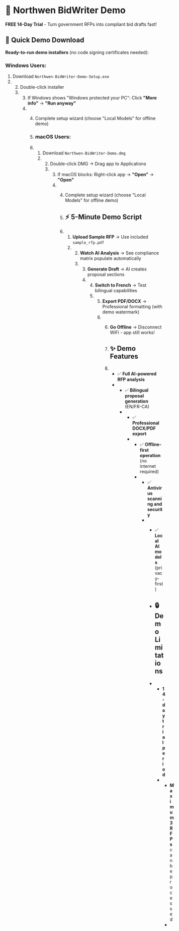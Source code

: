 # 🎯 Northwen BidWriter Demo

**FREE 14-Day Trial** - Turn government RFPs into compliant bid drafts fast!

## 🚀 Quick Demo Download

**Ready-to-run demo installers** (no code signing certificates needed):

### Windows Users:
1. Download `Northwen-BidWriter-Demo-Setup.exe`
2. 2. Double-click installer
   3. 3. If Windows shows "Windows protected your PC": Click **"More info"** → **"Run anyway"**
      4. 4. Complete setup wizard (choose "Local Models" for offline demo)
        
         5. ### macOS Users:
         6. 1. Download `Northwen-BidWriter-Demo.dmg`
            2. 2. Double-click DMG → Drag app to Applications
               3. 3. If macOS blocks: Right-click app → **"Open"** → **"Open"**
                  4. 4. Complete setup wizard (choose "Local Models" for offline demo)
                    
                     5. ## ⚡ 5-Minute Demo Script
                    
                     6. 1. **Upload Sample RFP** → Use included `sample_rfp.pdf`
                        2. 2. **Watch AI Analysis** → See compliance matrix populate automatically
                           3. 3. **Generate Draft** → AI creates proposal sections
                              4. 4. **Switch to French** → Test bilingual capabilities
                                 5. 5. **Export PDF/DOCX** → Professional formatting (with demo watermark)
                                    6. 6. **Go Offline** → Disconnect WiFi - app still works!
                                      
                                       7. ## ✨ Demo Features
                                      
                                       8. - ✅ **Full AI-powered RFP analysis**
                                          - - ✅ **Bilingual proposal generation** (EN/FR-CA)
                                            - - ✅ **Professional DOCX/PDF export**
                                              - - ✅ **Offline-first operation** (no internet required)
                                                - - ✅ **Antivirus scanning and security**
                                                  - - ✅ **Local AI models** (privacy-first)
                                                   
                                                    - ## 🔒 Demo Limitations
                                                   
                                                    - - **14-day trial period**
                                                      - - **Maximum 3 RFPs** can be processed
                                                        - 
